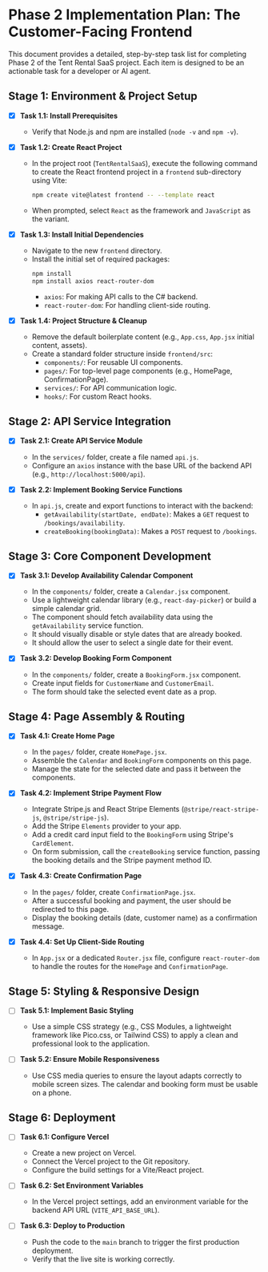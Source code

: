 # Phase 2 Implementation Plan: The Customer-Facing Frontend

This document provides a detailed, step-by-step task list for completing Phase 2 of the Tent Rental SaaS project. Each item is designed to be an actionable task for a developer or AI agent.

## Stage 1: Environment & Project Setup

- [x] **Task 1.1: Install Prerequisites**
  - Verify that Node.js and npm are installed (`node -v` and `npm -v`).

- [x] **Task 1.2: Create React Project**
  - In the project root (`TentRentalSaaS`), execute the following command to create the React frontend project in a `frontend` sub-directory using Vite:
    ```bash
    npm create vite@latest frontend -- --template react
    ```
  - When prompted, select `React` as the framework and `JavaScript` as the variant.

- [x] **Task 1.3: Install Initial Dependencies**
  - Navigate to the new `frontend` directory.
  - Install the initial set of required packages:
    ```bash
    npm install
    npm install axios react-router-dom
    ```
    *   `axios`: For making API calls to the C# backend.
    *   `react-router-dom`: For handling client-side routing.

- [x] **Task 1.4: Project Structure & Cleanup**
  - Remove the default boilerplate content (e.g., `App.css`, `App.jsx` initial content, assets).
  - Create a standard folder structure inside `frontend/src`:
    *   `components/`: For reusable UI components.
    *   `pages/`: For top-level page components (e.g., HomePage, ConfirmationPage).
    *   `services/`: For API communication logic.
    *   `hooks/`: For custom React hooks.

## Stage 2: API Service Integration

- [x] **Task 2.1: Create API Service Module**
  - In the `services/` folder, create a file named `api.js`.
  - Configure an `axios` instance with the base URL of the backend API (e.g., `http://localhost:5000/api`).

- [x] **Task 2.2: Implement Booking Service Functions**
  - In `api.js`, create and export functions to interact with the backend:
    *   `getAvailability(startDate, endDate)`: Makes a `GET` request to `/bookings/availability`.
    *   `createBooking(bookingData)`: Makes a `POST` request to `/bookings`.

## Stage 3: Core Component Development

- [x] **Task 3.1: Develop Availability Calendar Component**
  - In the `components/` folder, create a `Calendar.jsx` component.
  - Use a lightweight calendar library (e.g., `react-day-picker`) or build a simple calendar grid.
  - The component should fetch availability data using the `getAvailability` service function.
  - It should visually disable or style dates that are already booked.
  - It should allow the user to select a single date for their event.

- [x] **Task 3.2: Develop Booking Form Component**
  - In the `components/` folder, create a `BookingForm.jsx` component.
  - Create input fields for `CustomerName` and `CustomerEmail`.
  - The form should take the selected event date as a prop.

## Stage 4: Page Assembly & Routing

- [x] **Task 4.1: Create Home Page**
  - In the `pages/` folder, create `HomePage.jsx`.
  - Assemble the `Calendar` and `BookingForm` components on this page.
  - Manage the state for the selected date and pass it between the components.

- [x] **Task 4.2: Implement Stripe Payment Flow**
  - Integrate Stripe.js and React Stripe Elements (`@stripe/react-stripe-js`, `@stripe/stripe-js`).
  - Add the Stripe `Elements` provider to your app.
  - Add a credit card input field to the `BookingForm` using Stripe's `CardElement`.
  - On form submission, call the `createBooking` service function, passing the booking details and the Stripe payment method ID.

- [x] **Task 4.3: Create Confirmation Page**
  - In the `pages/` folder, create `ConfirmationPage.jsx`.
  - After a successful booking and payment, the user should be redirected to this page.
  - Display the booking details (date, customer name) as a confirmation message.

- [x] **Task 4.4: Set Up Client-Side Routing**
  - In `App.jsx` or a dedicated `Router.jsx` file, configure `react-router-dom` to handle the routes for the `HomePage` and `ConfirmationPage`.

## Stage 5: Styling & Responsive Design

- [ ] **Task 5.1: Implement Basic Styling**
  - Use a simple CSS strategy (e.g., CSS Modules, a lightweight framework like Pico.css, or Tailwind CSS) to apply a clean and professional look to the application.

- [ ] **Task 5.2: Ensure Mobile Responsiveness**
  - Use CSS media queries to ensure the layout adapts correctly to mobile screen sizes. The calendar and booking form must be usable on a phone.

## Stage 6: Deployment

- [ ] **Task 6.1: Configure Vercel**
  - Create a new project on Vercel.
  - Connect the Vercel project to the Git repository.
  - Configure the build settings for a Vite/React project.

- [ ] **Task 6.2: Set Environment Variables**
  - In the Vercel project settings, add an environment variable for the backend API URL (`VITE_API_BASE_URL`).

- [ ] **Task 6.3: Deploy to Production**
  - Push the code to the `main` branch to trigger the first production deployment.
  - Verify that the live site is working correctly.

